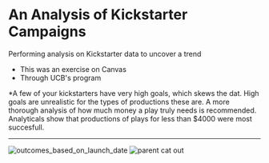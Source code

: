 # An Analysis of Kickstarter Campaigns
Performing analysis on Kickstarter data to uncover a trend
* This was an exercise on Canvas
* Through UCB's program

*A few of your kickstarters have very high goals, which skews the dat. High goals are unrealistic for the types of productions these are. A more thorough analysis of how much money a play truly needs is recommended. Analyticals show that productions of plays for less than $4000 were most succesfull. 

---
![outcomes_based_on_launch_date](https://user-images.githubusercontent.com/98437495/151708621-b4836add-a06f-4a21-935f-0a293092bd4e.png)
![parent cat out](https://user-images.githubusercontent.com/98437495/151708629-10a76639-3b74-4a11-a08e-a7e197260909.png)

